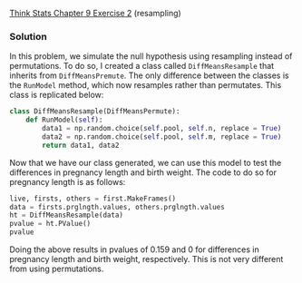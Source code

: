 [Think Stats Chapter 9 Exercise 2](http://greenteapress.com/thinkstats2/html/thinkstats2010.html#toc90) (resampling)

### Solution

In this problem, we simulate the null hypothesis using resampling instead of permutations.  To do so, I created a class called `DiffMeansResample` that inherits from `DiffMeansPremute`.  The only difference between the classes is the `RunModel` method, which now resamples rather than permutates.  This class is replicated below:

```python 
class DiffMeansResample(DiffMeansPermute):
    def RunModel(self):
        data1 = np.random.choice(self.pool, self.n, replace = True)
        data2 = np.random.choice(self.pool, self.m, replace = True)
        return data1, data2
```

Now that we have our class generated, we can use this model to test the differences in pregnancy length and birth weight. The code to do so for pregnancy length is as follows:

```python
live, firsts, others = first.MakeFrames()
data = firsts.prglngth.values, others.prglngth.values
ht = DiffMeansResample(data)
pvalue = ht.PValue()
pvalue
```


Doing the above results in pvalues of 0.159 and 0 for differences in pregnancy length and birth weight, respectively.  This is not very different from using permutations.  